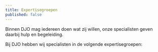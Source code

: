 ```yaml
---
title: Expertisegroepen
published: false
---
```


Binnen DJO mag iedereen doen wat zij willen, onze specialisten geven daarbij hulp en begeleiding. 

Bij DJO hebben wij specialisten in de volgende expertisegroepen:
